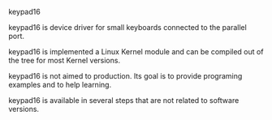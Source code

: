 
keypad16

keypad16 is device driver for small keyboards connected to the parallel port.

keypad16 is implemented a Linux Kernel module and can be compiled out of the tree for most Kernel versions.

keypad16 is not aimed to production. Its goal is to provide programing examples and to help learning.

keypad16 is available in several steps that are not related to software versions.


